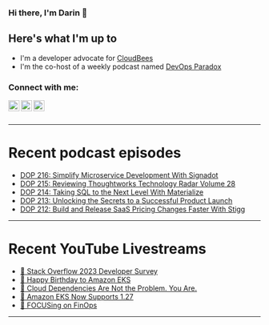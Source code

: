 ### Hi there, I'm Darin 👋

## Here's what I'm up to
- I'm a developer advocate for [CloudBees][cloudbees-website]
- I'm the co-host of a weekly podcast named [DevOps Paradox][dop-website]

### Connect with me:

[<img align="left" alt="darinpope | Twitter" width="22px" src="https://cdn.jsdelivr.net/npm/simple-icons@v3/icons/twitter.svg" />][twitter]
[<img align="left" alt="darinpope | LinkedIn" width="22px" src="https://cdn.jsdelivr.net/npm/simple-icons@v3/icons/linkedin.svg" />][linkedin]
[<img align="left" alt="darinpope | Instagram" width="22px" src="https://cdn.jsdelivr.net/npm/simple-icons@v3/icons/instagram.svg" />][instagram]

<br />
<br />

---

# Recent podcast episodes
<!-- BLOG-POST-LIST:START -->
- [DOP 216: Simplify Microservice Development With Signadot](https://www.devopsparadox.com/episodes/simplify-microservice-development-with-signadot-216/)
- [DOP 215: Reviewing Thoughtworks Technology Radar Volume 28](https://www.devopsparadox.com/episodes/reviewing-thoughtworks-technology-radar-volume-28-215/)
- [DOP 214: Taking SQL to the Next Level With Materialize](https://www.devopsparadox.com/episodes/taking-sql-to-the-next-level-with-materialize-214/)
- [DOP 213: Unlocking the Secrets to a Successful Product Launch](https://www.devopsparadox.com/episodes/unlocking-the-secrets-to-a-successful-product-launch-213/)
- [DOP 212: Build and Release SaaS Pricing Changes Faster With Stigg](https://www.devopsparadox.com/episodes/build-and-release-saas-pricing-changes-faster-with-stigg-212/)
<!-- BLOG-POST-LIST:END -->

---

# Recent YouTube Livestreams
<!-- YOUTUBE:START -->
- [🔴 Stack Overflow 2023 Developer Survey](https://www.youtube.com/watch?v=Wkev8_Gaqo0)
- [🔴 Happy Birthday to Amazon EKS](https://www.youtube.com/watch?v=2gWGoccBIMA)
- [🔴 Cloud Dependencies Are Not the Problem. You Are.](https://www.youtube.com/watch?v=jpv-rKqPJRs)
- [🔴 Amazon EKS Now Supports 1.27](https://www.youtube.com/watch?v=GJznbcTdph4)
- [🔴 FOCUSing on FinOps](https://www.youtube.com/watch?v=2O7Mwy5WoM4)
<!-- YOUTUBE:END -->

---


[website]: https://www.darinpope.com/
[twitter]: https://twitter.com/darinpope
[youtube]: https://youtube.com/darinpope
[instagram]: https://instagram.com/darinpope
[linkedin]: https://linkedin.com/in/darinpope
[cloudbees-website]: https://www.cloudbees.com/
[dop-website]: https://www.devopsparadox.com/

<!--
**darinpope/darinpope** is a ✨ _special_ ✨ repository because its `README.md` (this file) appears on your GitHub profile.

Here are some ideas to get you started:

- 🔭 I’m currently working on ...
- 🌱 I’m currently learning ...
- 👯 I’m looking to collaborate on ...
- 🤔 I’m looking for help with ...
- 💬 Ask me about ...
- 📫 How to reach me: ...
- 😄 Pronouns: ...
- ⚡ Fun fact: ...
-->
